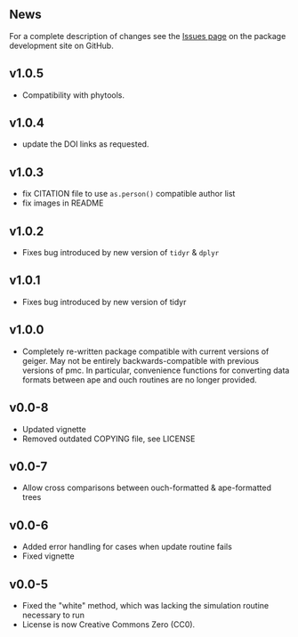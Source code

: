 ## News

For a complete description of changes see the 
[Issues page](https://github.com/cboettig/pmc/issues)
on the package development site on GitHub.  


v1.0.5
------

* Compatibility with phytools.


v1.0.4
------

* update the DOI links as requested.

v1.0.3
------

* fix CITATION file to use `as.person()` compatible author list
* fix images in README

v1.0.2
------

* Fixes bug introduced by new version of `tidyr` & `dplyr`


v1.0.1
------

* Fixes bug introduced by new version of tidyr

v1.0.0
------

* Completely re-written package compatible with current versions of
  geiger. May not be entirely backwards-compatible with previous versions
  of pmc. In particular, convenience functions for converting data formats
  between ape and ouch routines are no longer provided.

v0.0-8
------

* Updated vignette
* Removed outdated COPYING file, see LICENSE

v0.0-7
------

* Allow cross comparisons between ouch-formatted & ape-formatted trees

v0.0-6
------

* Added error handling for cases when update routine fails
* Fixed vignette

v0.0-5
------

* Fixed the "white" method, which was lacking the simulation routine necessary to run
* License is now Creative Commons Zero (CC0).  



